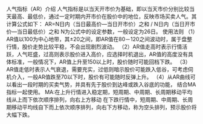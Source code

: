 人气指标（AR）介绍
人气指标是以当天开市价为基础，即以当天市价分别比较当天最高、最低价，通过一定时期内开市价在股价中的地位，反映市场买卖人气。其计算公式如下：
AR=N日内（当日最高价—当日开市价）之和 / N日内（当日开市价—当日最低价）之和
N为公式中的设定参数，一般设定为26日。
使用法则
（1）AR值以100为中心地带，其±20之间，即AR值在80－120之间波动时，属于盘整行情，股价走势比较平稳，不会出现剧烈波动。
（2）AR值走高时表示行情活跃，人气旺盛，过高则表示股价进入高价，应选择时机退出，AR值的高度没有具体标准，一般情况下，AR值上升至150以上时，股价随时可能回档下跌。
（3）AR值走低时表示人气衰退，需要充实，过低则暗示股价可能跌入低谷，可考虑伺机介入，一般AR值跌至70以下时，股价有可能随时反弹上升。
（4）从AR曲线可以看出一段时期的买卖气势，并具有先于股价到达峰或跌入谷底的功能， 结合MA指标一起使用。
MA:在上升行情进入稳定期，短周期、中周期、长周期移动平均线从上而下依次顺序排列，向右上方移动
   在下跌行情中，短周期、中周期、长周期移动平均线自下而上依次顺序排列，向右下方移动，称为空头排列，预示股价将大幅下跌。